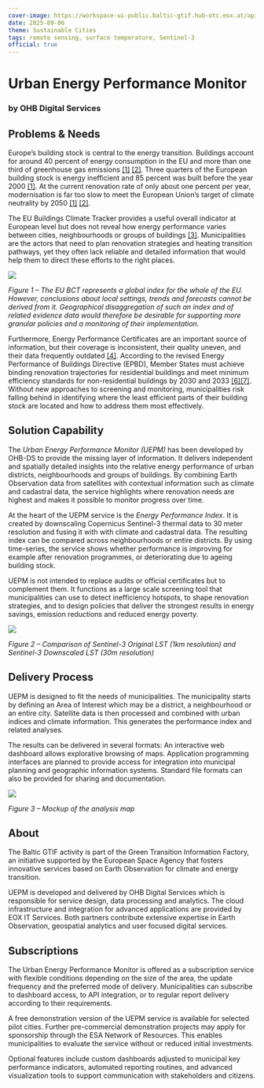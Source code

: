 ```yaml
---
cover-image: https://workspace-ui-public.baltic-gtif.hub-otc.eox.at/api/public/share/public-4wazei3y-02/UEPM/GeminiGeneratedImage9cx6of9cx6of9cx6-1756889924360_reduced.jpg
date: 2025-09-06
theme: Sustainable Cities
tags: remote sensing, surface temperature, Sentinel-3
official: true
---
```


# Urban Energy Performance Monitor <!--{ as="img" data-fallback-src="https://workspace-ui-public.baltic-gtif.hub-otc.eox.at/api/public/share/public-4wazei3y-02/UEPM/GeminiGeneratedImage9cx6of9cx6of9cx6-1756889924360_reduced.jpg" mode="hero" src="https://workspace-ui-public.baltic-gtif.hub-otc.eox.at/api/public/share/public-4wazei3y-02/UEPM/GeminiGeneratedImage9cx6of9cx6of9cx6-1756889924360_reduced.jpg" }-->
### by OHB Digital Services <!--{ style="font-size:1rem;opacity:0.7;margin-top:1rem;" }-->

## Problems & Needs
Europe’s building stock is central to the energy transition. Buildings account for around 40 percent of energy consumption in the EU and more than one third of greenhouse gas emissions [[1]](https://energy.ec.europa.eu/topics/energy-efficiency/energy-performance-buildings/energy-performance-buildings-directive_en) [[2]](https://ec.europa.eu/commission/presscorner/detail/en/qanda_20_1836). Three quarters of the European building stock is energy inefficient and 85 percent was built before the year 2000 [[1]](https://energy.ec.europa.eu/topics/energy-efficiency/energy-performance-buildings/energy-performance-buildings-directive_en). At the current renovation rate of only about one percent per year, modernisation is far too slow to meet the European Union’s target of climate neutrality by 2050 [[1]](https://energy.ec.europa.eu/topics/energy-efficiency/energy-performance-buildings/energy-performance-buildings-directive_en) [[2]](https://ec.europa.eu/commission/presscorner/detail/en/qanda_20_1836).

The EU Buildings Climate Tracker provides a useful overall indicator at European level but does not reveal how energy performance varies between cities, neighbourhoods or groups of buildings [[3]](https://build-up.ec.europa.eu/en/resources-and-tools/publications/eu-buildings-climate-tracker-3rd-edition). Municipalities are the actors that need to plan renovation strategies and heating transition pathways, yet they often lack reliable and detailed information that would help them to direct these efforts to the right places.

![](https://workspace-ui-public.baltic-gtif.hub-otc.eox.at/api/public/share/public-4wazei3y-02/UEPM/EU_building_climate_tracker.jpg)

*Figure 1 – The EU BCT represents a global index for the whole of the EU. However, conclusions about local settings, trends and forecasts cannot be derived from it. Geographical disaggregation of such an index and of related evidence data would therefore be desirable for supporting more granular policies and a monitoring of their implementation.*

Furthermore, Energy Performance Certificates are an important source of information, but their coverage is inconsistent, their quality uneven, and their data frequently outdated [[4]](https://publications.jrc.ec.europa.eu/repository/handle/JRC135473). According to the revised Energy Performance of Buildings Directive (EPBD), Member States must achieve binding renovation trajectories for residential buildings and meet minimum efficiency standards for non-residential buildings by 2030 and 2033 [[6]](https://eur-lex.europa.eu/eli/dir/2024/1275/oj/eng)[[7]](https://www.consilium.europa.eu/en/infographics/fit-for-55-making-buildings-in-the-eu-greener/). Without new approaches to screening and monitoring, municipalities risk falling behind in identifying where the least efficient parts of their building stock are located and how to address them most effectively.

## Solution Capability
The *Urban Energy Performance Monitor (UEPM)* has been developed by OHB-DS to provide the missing layer of information. It delivers independent and spatially detailed insights into the relative energy performance of urban districts, neighbourhoods and groups of buildings. By combining Earth Observation data from satellites with contextual information such as climate and cadastral data, the service highlights where renovation needs are highest and makes it possible to monitor progress over time.

At the heart of the UEPM service is the *Energy Performance Index*. It is created by downscaling Copernicus Sentinel-3 thermal data to 30 meter resolution and fusing it with with climate and cadastral data. The resulting  index can be compared across neighbourhoods or entire districts. By using time-series, the service shows whether performance is improving for example after renovation programmes, or deteriorating due to ageing building stock.

UEPM is not intended to replace audits or official certificates but to complement them. It functions as a large scale screening tool that municipalities can use to detect inefficiency hotspots, to shape renovation strategies, and to design policies that deliver the strongest results in energy savings, emission reductions and reduced energy poverty.

![](https://raw.githubusercontent.com/cweber1995/baltic-narratives/cweber1995/urban-energy-performance-monitor-uepm/assets/cweber1995/LST-1749976008835-1756888041911.jpg)

*Figure 2 – Comparison of Sentinel-3 Original LST (1km resolution) and Sentinel-3 Downscaled LST (30m resolution)*

## Delivery Process
UEPM is designed to fit the needs of municipalities. The municipality starts by defining an Area of Interest which may be a district, a neighbourhood or an entire city. Satellite data is then processed and combined with urban indices and climate information. This generates the performance index and related analyses.

The results can be delivered in several formats: An interactive web dashboard allows explorative browsing of maps. Application programming interfaces are planned to provide access for integration into municipal planning and geographic information systems. Standard file formats can also be provided for sharing and documentation.

![](https://raw.githubusercontent.com/cweber1995/baltic-narratives/cweber1995/urban-energy-performance-monitor-uepm/assets/cweber1995/Dashboard-draft-2-1749976689208-1756888163397.jpg)

*Figure 3 – Mockup of the analysis map*

## About
The Baltic GTIF activity is part of the Green Transition Information Factory, an initiative supported by the European Space Agency that fosters innovative services based on Earth Observation for climate and energy transition.

UEPM is developed and delivered by OHB Digital Services which is responsible for service design, data processing and analytics. The cloud infrastructure and integration for advanced applications are provided by EOX IT Services. Both partners contribute extensive expertise in Earth Observation, geospatial analytics and user focused digital services.

## Subscriptions
The Urban Energy Performance Monitor is offered as a subscription service with flexible conditions depending on the size of the area, the update frequency and the preferred mode of delivery. Municipalities can subscribe to dashboard access, to API integration, or to regular report delivery according to their requirements.

A free demonstration version of the UEPM service is available for selected pilot cities. Further pre-commercial demonstration projects may apply for sponsorship through the ESA Network of Resources. This enables municipalities to evaluate the service without or reduced initial investments.

Optional features include custom dashboards adjusted to municipal key performance indicators, automated reporting routines, and advanced visualization tools to support communication with stakeholders and citizens.

